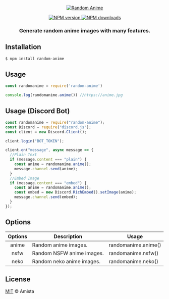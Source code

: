 <p align="center">
  <a href="https://www.npmjs.com/package/random-anime">
    <img src="https://cdn.discordapp.com/attachments/666573321894232095/690961950527717456/random-anime.png" alt="Random Anime">
  </a>
</p>
<p align="center">
  <a href="https://www.npmjs.com/package/random-anime"><img src="https://img.shields.io/npm/v/random-anime.svg?maxAge=3600" alt="NPM version" />
  </a>
  <a href="https://www.npmjs.com/package/random-anime"><img src="https://img.shields.io/npm/dt/random-anime.svg?maxAge=3600" alt="NPM downloads" />
   </a>
</p>
<h3 align="center"><strong>Generate random anime images with many features.</strong></h3>

## Installation
```bash
$ npm install random-anime
```

## Usage
```javascript
const randomanime = require('random-anime')

console.log(randomanime.anime()) //https://anime.jpg
```

## Usage (Discord Bot)
```javascript
const randomanime = require("random-anime");
const Discord = require("discord.js");
const client = new Discord.Client();

client.login("BOT_TOKEN");

client.on("message", async message => {
  //Plain Text
  if (message.content === "plain") {
    const anime = randomanime.anime();
    message.channel.send(anime);
  }
  //Embed Image
  if (message.content === "embed") {
    const anime = randomanime.anime();
    const embed = new Discord.RichEmbed().setImage(anime);
    message.channel.send(embed);
  }
});
```

## Options
**Options** | **Description** | **Usage**
:---: | --- | ---
anime | Random anime images. | randomanime.anime()
nsfw | Random NSFW anime images. | randomanime.nsfw()
neko | Random neko anime images. | randomanime.neko()

## License
[MIT](https://github.com/amistaa/random-anime/blob/master/LICENSE) © Amista
